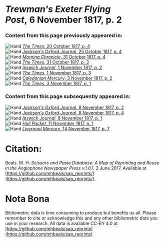 # *Trewman's Exeter Flying Post*, 6 November 1817, p. 2  
  
### Content from this page previously appeared in:  
![Hand](http://scissorsandpaste.net/wp-content/uploads/2017/06/smallhandpointer.png) [*The Times*, 20 October 1817, p. 4](https://mhbeals.github.io/sap_html/The-Times/The-Times-20-October-1817-p-4)  
![Hand](http://scissorsandpaste.net/wp-content/uploads/2017/06/smallhandpointer.png) [*Jackson's Oxford Journal*, 25 October 1817, p. 4](https://mhbeals.github.io/sap_html/Jackson's-Oxford-Journal/Jackson's-Oxford-Journal-25-October-1817-p-4)  
![Hand](http://scissorsandpaste.net/wp-content/uploads/2017/06/smallhandpointer.png) [*Morning Chronicle*, 31 October 1817, p. 4](https://mhbeals.github.io/sap_html/Morning-Chronicle/Morning-Chronicle-31-October-1817-p-4)  
![Hand](http://scissorsandpaste.net/wp-content/uploads/2017/06/smallhandpointer.png) [*The Times*, 31 October 1817, p. 3](https://mhbeals.github.io/sap_html/The-Times/The-Times-31-October-1817-p-3)  
![Hand](http://scissorsandpaste.net/wp-content/uploads/2017/06/smallhandpointer.png) [*Ipswich Journal*, 1 November 1817, p. 2](https://mhbeals.github.io/sap_html/Ipswich-Journal/Ipswich-Journal-1-November-1817-p-2)  
![Hand](http://scissorsandpaste.net/wp-content/uploads/2017/06/smallhandpointer.png) [*The Times*, 1 November 1817, p. 3](https://mhbeals.github.io/sap_html/The-Times/The-Times-1-November-1817-p-3)  
![Hand](http://scissorsandpaste.net/wp-content/uploads/2017/06/smallhandpointer.png) [*Caledonian Mercury*, 3 November 1817, p. 2](https://mhbeals.github.io/sap_html/Caledonian-Mercury/Caledonian-Mercury-3-November-1817-p-2)  
![Hand](http://scissorsandpaste.net/wp-content/uploads/2017/06/smallhandpointer.png) [*The Times*, 3 November 1817, p. 1](https://mhbeals.github.io/sap_html/The-Times/The-Times-3-November-1817-p-1)  
  
### Content from this page subsequently appeared in:  
![Hand](http://scissorsandpaste.net/wp-content/uploads/2017/06/smallhandpointer.png) [*Jackson's Oxford Journal*, 8 November 1817, p. 2](https://mhbeals.github.io/sap_html/Jackson's-Oxford-Journal/Jackson's-Oxford-Journal-8-November-1817-p-2)  
![Hand](http://scissorsandpaste.net/wp-content/uploads/2017/06/smallhandpointer.png) [*Jackson's Oxford Journal*, 8 November 1817, p. 4](https://mhbeals.github.io/sap_html/Jackson's-Oxford-Journal/Jackson's-Oxford-Journal-8-November-1817-p-4)  
![Hand](http://scissorsandpaste.net/wp-content/uploads/2017/06/smallhandpointer.png) [*Ipswich Journal*, 8 November 1817, p. 1](https://mhbeals.github.io/sap_html/Ipswich-Journal/Ipswich-Journal-8-November-1817-p-1)  
![Hand](http://scissorsandpaste.net/wp-content/uploads/2017/06/smallhandpointer.png) [*Hull Packet*, 11 November 1817, p. 1](https://mhbeals.github.io/sap_html/Hull-Packet/Hull-Packet-11-November-1817-p-1)  
![Hand](http://scissorsandpaste.net/wp-content/uploads/2017/06/smallhandpointer.png) [*Liverpool Mercury*, 14 November 1817, p. 7](https://mhbeals.github.io/sap_html/Liverpool-Mercury/Liverpool-Mercury-14-November-1817-p-7)  


# Citation: 

Beals. M. H. *Scissors and Paste Database: A Map of Reprinting and Reuse in the Anglophone Newspaper Press v.1.0.1.* 2 June 2017. Available at [https://github.com/mhbeals/sap_reprints/](https://github.com/mhbeals/sap_reprints/). 

# Nota Bona

Bibliometric data is time consuming to produce but benefits us all. Please remember to cite or acknowledge this and any other bibliometric data you use in your research. All data is available CC-BY 4.0 at [https://github.com/mhbeals/sap_reprints](https://github.com/mhbeals/sap_reprints)